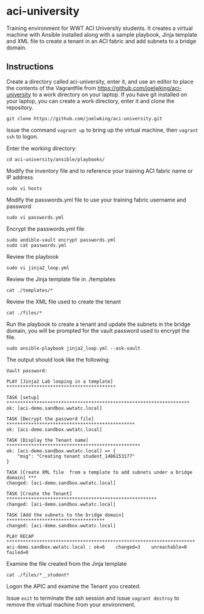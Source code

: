 # aci-university
Training environment for WWT ACI University students. It creates a virtual machine with Ansible installed along with a sample playbook, Jinja template and XML file to create a tenant in an ACI fabric and add subnets to a bridge domain.

## Instructions
Create a directory called aci-university, enter it, and use an editor to place the contents of the Vagrantfile from https://github.com/joelwking/aci-university to a work directory on your laptop.  If you have git installed on your laptop, you can create a work directory, enter it and clone the repository.
```
git clone https://github.com/joelwking/aci-university.git
```

Issue the command `vagrant up` to bring up the virtual machine, then `vagrant ssh` to logon.

Enter the working directory:
```
cd aci-university/ansible/playbooks/
```
Modify the inventory file and to reference your training ACI fabric name or IP address
```
sudo vi hosts
```
Modify the passwords.yml file to use your training fabric username and password
```
sudo vi passwords.yml
```
Encrypt the passwords.yml file
```
sudo andible-vault encrypt passwords.yml
sudo cat passwords.yml
```
Review the playbook 
```
sudo vi jinja2_loop.yml
```
Review the Jinja template file in ./templates
```
cat ./templates/*
```
Review the XML file used to create the tenant
```
cat ./files/*
```
Run the playbook to create a tenant and update the subnets in the bridge domain, you 
will be prompted for the vault password used to encrypt the file.
```
sudo ansible-playbook jinja2_loop.yml --ask-vault
```
The output should look like the following:
```
Vault password:

PLAY [Jinja2 Lab looping in a template] ****************************************

TASK [setup] *******************************************************************
ok: [aci-demo.sandbox.wwtatc.local]

TASK [Decrypt the password file] ***********************************************
ok: [aci-demo.sandbox.wwtatc.local]

TASK [Display the Tenant name] *************************************************
ok: [aci-demo.sandbox.wwtatc.local] => {
    "msg": "Creating tenant student_1486153177"
}

TASK [Create XML file  from a template to add subnets under a bridge domain] ***
changed: [aci-demo.sandbox.wwtatc.local]

TASK [Create the Tenant] *******************************************************
changed: [aci-demo.sandbox.wwtatc.local]

TASK [Add the subnets to the bridge domain] ************************************
changed: [aci-demo.sandbox.wwtatc.local]

PLAY RECAP *********************************************************************
aci-demo.sandbox.wwtatc.local : ok=6    changed=3    unreachable=0    failed=0
```
Examine the file created from the Jinja template
```
cat ./files/*__student*
```
Logon the APIC and examine the Tenant you created.

Issue `exit` to terminate the ssh session and issue `vagrant destroy` to remove the virtual machine
from your environment.
